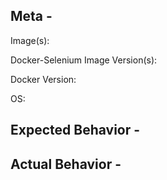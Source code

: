 ## Meta -
Image(s):  
<!-- node-chrome? hub? standalone-firefox? -->
Docker-Selenium Image Version(s):  
<!-- 3, 3.4, 3.6.0-bromine etc -->
Docker Version:  
<!-- 17.09.0-ce, 17.06.2-ce etc -->
OS: 
<!-- Windows 10, OSX Yosemite, Centos6, etc -->

<!-- NOTE
FIREFOX 48+ IS ONLY COMPATIBLE WITH GECKODRIVER.

If the issue is with Google Chrome consider logging an issue with chromedriver instead:
https://sites.google.com/a/chromium.org/chromedriver/help

If the issue is with Firefox GeckoDriver (aka Marionette) consider logging an issue with Mozilla:
https://bugzilla.mozilla.org/buglist.cgi?product=Testing&component=Marionette

If the issue is with PhantomJS consider logging an issue with Ghostdriver:
https://github.com/detro/ghostdriver
-->
## Expected Behavior -

## Actual Behavior -
